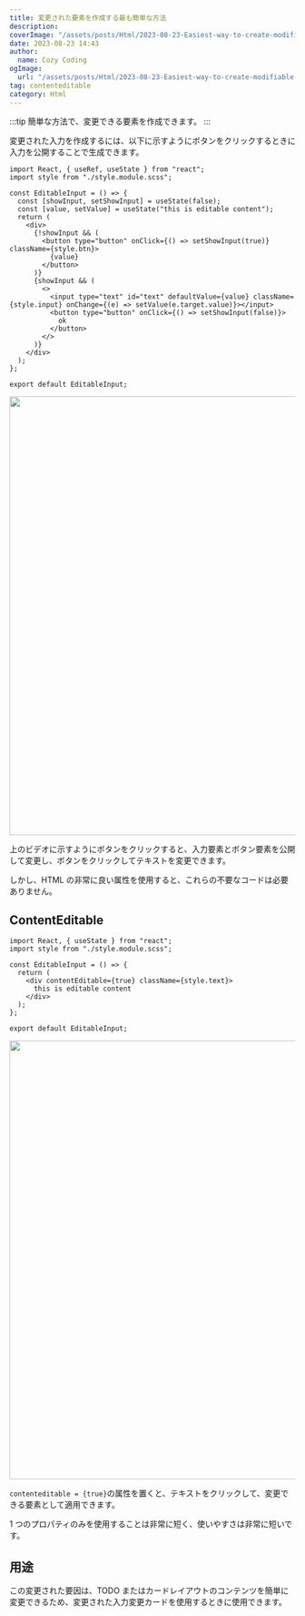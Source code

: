 ```yaml
---
title: 変更された要素を作成する最も簡単な方法
description:
coverImage: "/assets/posts/Html/2023-08-23-Easiest-way-to-create-modifiable-elements/cover.png"
date: 2023-08-23 14:43
author:
  name: Cozy Coding
ogImage:
  url: "/assets/posts/Html/2023-08-23-Easiest-way-to-create-modifiable-elements/cover.png"
tag: contenteditable
category: Html
---
```


:::tip
簡単な方法で、変更できる要素を作成できます。
:::

変更された入力を作成するには、以下に示すようにボタンをクリックするときに入力を公開することで生成できます。

<GoogleAd/>

```tsx
import React, { useRef, useState } from "react";
import style from "./style.module.scss";

const EditableInput = () => {
  const [showInput, setShowInput] = useState(false);
  const [value, setValue] = useState("this is editable content");
  return (
    <div>
      {!showInput && (
        <button type="button" onClick={() => setShowInput(true)} className={style.btn}>
          {value}
        </button>
      )}
      {showInput && (
        <>
          <input type="text" id="text" defaultValue={value} className={style.input} onChange={(e) => setValue(e.target.value)}></input>
          <button type="button" onClick={() => setShowInput(false)}>
            ok
          </button>
        </>
      )}
    </div>
  );
};

export default EditableInput;
```

<Image width="1515" height="771"  alt="" src="/assets/posts/Html/2023-08-23-Easiest-way-to-create-modifiable-elements/1.gif" />

上のビデオに示すようにボタンをクリックすると、入力要素とボタン要素を公開して変更し、ボタンをクリックしてテキストを変更できます。

しかし、HTML の非常に良い属性を使用すると、これらの不要なコードは必要ありません。

## ContentEditable

```tsx
import React, { useState } from "react";
import style from "./style.module.scss";

const EditableInput = () => {
  return (
    <div contentEditable={true} className={style.text}>
      this is editable content
    </div>
  );
};

export default EditableInput;
```

<GoogleAd/>

<Image width="1515" height="771"  alt="" src="/assets/posts/Html/2023-08-23-Easiest-way-to-create-modifiable-elements/2.gif" />

<GoogleAd/>

`contenteditable = {true}`の属性を置くと、テキストをクリックして、変更できる要素として適用できます。

1 つのプロパティのみを使用することは非常に短く、使いやすさは非常に短いです。

## 用途

この変更された要因は、TODO またはカードレイアウトのコンテンツを簡単に変更できるため、変更された入力変更カードを使用するときに使用できます。
